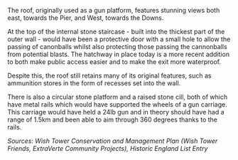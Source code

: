 The roof, originally used as a gun platform, features stunning views both east, towards the Pier, and West, towards the Downs.

At the top of the internal stone staircase - built into the thickest part of the outer wall - would have been a protective door with a small hole to allow the passing of canonballs whilst also protecting those passing the cannonballs from potential blasts. The hatchway in place today is a more recent addition to both make public access easier and to make the exit more waterproof.

Despite this, the roof still retains many of its original features, such as ammunition stores in the form of recesses set into the wall.

There is also a circular stone platform and a raised stone cill, both of which have metal rails which would have supported the wheels of a gun carriage. This carriage would have held a 24lb gun and in theory should have had a range of 1.5km and been able to aim through 360 degrees thanks to the rails.

*Sources: Wish Tower Conservation and Management Plan (Wish Tower Friends, ExtraVerte Community Projects), Historic England List Entry*
